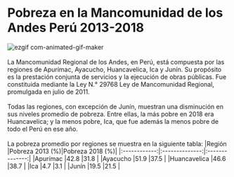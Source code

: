 # Pobreza en la Mancomunidad de los Andes Perú 2013-2018
![ezgif com-animated-gif-maker](https://github.com/RodrigoCandelaApaza/Pobreza-en-la-Mancomunidad-de-los-Andes-Per-2013-2018-/assets/58021217/1d9e9fb8-55ba-4dfc-82a3-e7008b22d9e6) \
\
La Mancomunidad Regional de los Andes, en Perú, está compuesta por las regiones de Apurímac, Ayacucho, Huancavelica, Ica y Junín. Su propósito es la prestación conjunta de servicios y la ejecución de obras públicas. Fue constituida mediante la Ley N.° 29768 Ley de Mancomunidad Regional, promulgada en julio de 2011. \
\
Todas las regiones, con excepción de Junín, muestran una disminución en sus niveles promedio de pobreza. Entre ellas, la más pobre en 2018 era Huancavelica; y la menos pobre, Ica, que fue además la menos pobre de todo el Perú en ese año. \
\
La pobreza promedio por regiones se muestra en la siguiente tabla:
|Región        |Pobreza 2013 (%)|Pobreza 2018 (%)|
|:------------:|:--------------:|:--------------:|
|Apurímac      |42.8            |31.8            |
|Ayacucho      |51.9            |37.5            |
|Huancavelica  |46.6            |38.7            |
|Ica           |4.7             |3.1             |
|Junín         |19.5            |21.5            |
